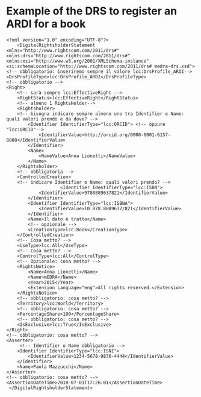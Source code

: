 # Example of the DRS to register an ARDI for a book
	
        
	<?xml version="1.0" encoding="UTF-8"?>
        <DigitalRightsholderStatement xmlns="http://www.rightscom.com/2011/drs#" xmlns:drs="http://www.rightscom.com/2011/drs#" xmlns:xsi="http://www.w3.org/2001/XMLSchema-instance" xsi:schemaLocation="http://www.rightscom.com/2011/drs# medra-drs.xsd">
	<!-- obbligatorio: inseriremo sempre il valore lcc:DrsProfile_ARDI-->
	<DrsProfileType>lcc:DrsProfile_ARDI</DrsProfileType>
	<!-- obbligatorio -->
	<Right>
		<!-- sarà sempre lcc:EffectiveRight -->		
		<RightStatus>lcc:EffectiveRight</RightStatus>
		<!-- almeno 1 RightsHolder-->		
		<Rightsholder>
		<!-- bisogna indicare sempre almeno uno tra Identifier e Name: quali valori prendo e da dove? -->
			<Identifier IdentifierType="lcc:ORCID"> <!-- oppure "lcc:ORCID"-->
				<IdentifierValue>http://orcid.org/0000-0001-6157-8808</IdentifierValue>
			</Identifier>
			<Name>
				<NameValue>Anna Lionetti</NameValue>
			</Name>
		</Rightsholder>
		<!-- obbligatoria -->
		<ControlledCreation>
		<!-- indicare Identifier o Name: quali valori prendo? -->
						<Identifier IdentifierType="lcc:ISBN">
				<IdentifierValue>9788889637821</IdentifierValue>
			</Identifier>
			<Identifier IdentifierType="lcc:ISBNA">
				<IdentifierValue>10.978.8889637/821</IdentifierValue>
			</Identifier>
			<Name>Il dato è tratto</Name>
			<!-- opzionale -->
			<CreationType>lcc:Book</CreationType>
		</ControlledCreation>
		<!-- Cosa metto? -->
		<UseType>lcc:All</UseType>
		<!-- Cosa metto? -->
		<ControlType>lcc:All</ControlType>
		<!-- Opzionale: cosa metto? -->
		<RightsNotice>
			<Name>Anna Lionetti</Name>
			<Name>mEDRA</Name>
			<Year>2015</Year>
			<Extension Language="eng">All rights reserved.</Extension>
		</RightsNotice>
		<!-- obbligatorio: cosa metto? -->
		<Territory>lcc:World</Territory>
		<!-- obbligatorio: cosa metto? -->
		<PercentageShare>100</PercentageShare>
		<!-- obbligatorio: cosa metto? -->
		<IsExclusive>lcc:True</IsExclusive>
	</Right>
	<!-- obbligatorio: cosa metto? -->
	<Asserter>
		 <!-- Identifier o Name obbligatorio -->
		<Identifier IdentifierType="lcc:ISNI">
			<IdentifierValue>1234-5678-9876-4444</IdentifierValue>
		</Identifier>
		<Name>Paola Mazzucchi</Name>
	</Asserter>
	<!-- obbligatorio: cosa metto? -->
	<AssertionDateTime>2018-07-01T17:26:01</AssertionDateTime>
     </DigitalRightsholderStatement>

